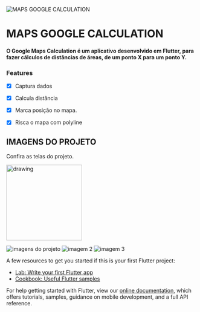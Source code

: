 ![MAPS GOOGLE CALCULATION](https://user-images.githubusercontent.com/54405709/109416961-3a9c9280-79a0-11eb-8d65-9d00d81384dc.png)


# MAPS GOOGLE CALCULATION

#### O Google Maps Calculation é um aplicativo desenvolvido em Flutter, para fazer cálculos de distâncias de áreas, de um ponto X para um ponto Y.

### Features

- [x] Captura dados
- [x] Calcula distância
- [x] Marca posição no mapa.
- [x] Risca o mapa com polyline


## IMAGENS DO PROJETO

Confira as telas do projeto.

<img src="https://user-images.githubusercontent.com/54405709/109418144-8b62ba00-79a5-11eb-960c-e4e35cdf42cc.jpeg" alt="drawing" width="200"/>

![imagens do projeto](https://user-images.githubusercontent.com/54405709/109418144-8b62ba00-79a5-11eb-960c-e4e35cdf42cc.jpeg)
![imagem 2](https://user-images.githubusercontent.com/54405709/109418141-8998f680-79a5-11eb-9a52-e55c999e6f63.jpeg)
![imagem 3](https://user-images.githubusercontent.com/54405709/109418142-8aca2380-79a5-11eb-86f6-1e7b44180079.jpeg)


A few resources to get you started if this is your first Flutter project:

- [Lab: Write your first Flutter app](https://flutter.dev/docs/get-started/codelab)
- [Cookbook: Useful Flutter samples](https://flutter.dev/docs/cookbook)

For help getting started with Flutter, view our
[online documentation](https://flutter.dev/docs), which offers tutorials,
samples, guidance on mobile development, and a full API reference.
